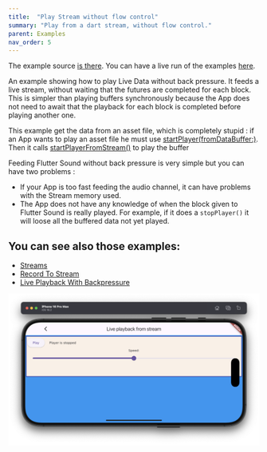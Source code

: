 ```yaml
---
title:  "Play Stream without flow control"
summary: "Play from a dart stream, without flow control."
parent: Examples
nav_order: 5
---
```

The example source [is there](https://github.com/canardoux/flutter_sound/blob/master/example/lib/livePlaybackWithoutBackPressure/live_playback_without_back_pressure.dart). You can have a live run of the examples [here](/live/index.html).

An example showing how to play Live Data without back pressure. It feeds a live stream, without waiting that the futures are completed for each block. This is simpler than playing buffers synchronously because the App does not need to await that the playback for each block is completed before playing another one.

This example get the data from an asset file, which is completely stupid : if an App wants to play an asset file he must use [startPlayer(fromDataBuffer:)](/api/player/FlutterSoundPlayer/startPlayer.html).
Then it calls [startPlayerFromStream()](/api/player/FlutterSoundPlayer/startPlayerFromStream.html) to play the buffer

Feeding Flutter Sound without back pressure is very simple but you can have two problems :

* If your App is too fast feeding the audio channel, it can have problems with the Stream memory used.
* The App does not have any knowledge of when the block given to Flutter Sound is really played.
For example, if it does a `stopPlayer()` it will loose all the buffered data not yet played.

## You can see also those examples:
- [Streams](ex_streams)
- [Record To Stream](ex_record_to_stream)
- [Live Playback With Backpressure](ex_playback_from_stream_2)

![screen shot](ScreenShots/PlaybackWithoutBackPressure.png)
